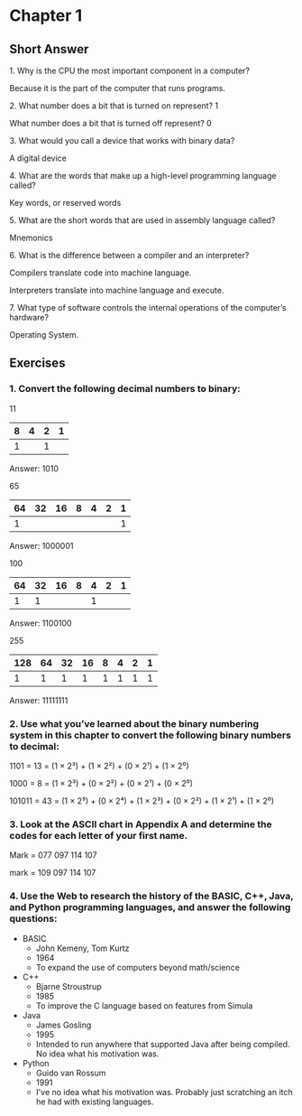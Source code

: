 # Chapter 1

## Short Answer

1\. Why is the CPU the most important component in a computer?

Because it is the part of the computer that runs programs.  


2\. What number does a bit that is turned on represent? 1
  
What number does a bit that is turned off represent? 0  
  


3\. What would you call a device that works with binary data?

A digital device  


4\. What are the words that make up a high-level programming language called?
    
Key words, or reserved words


5\. What are the short words that are used in assembly language called?
  
Mnemonics


6\.  What is the difference between a compiler and an interpreter?

Compilers translate code into machine language.

Interpreters translate into machine language and execute.


7\.  What type of software controls the internal operations of the computer’s hardware?

Operating System.


## Exercises

### 1\. Convert the following decimal numbers to binary:

11

| 8 | 4 | 2 | 1 |
|---|---|---|---|
| 1 |   | 1 |   |

Answer: 1010

65

| 64 | 32 | 16 | 8 | 4 | 2 | 1 |
|----|----|----|---|---|---|---|
|  1 |    |    |   |   |   | 1 |

Answer: 1000001

100

| 64 | 32 | 16 | 8 | 4 | 2 | 1 |
|----|----|----|---|---|---|---|
|  1 | 1  |    |   | 1 |   |   |

Answer: 1100100

255

| 128 | 64 | 32 | 16 | 8 | 4 | 2 | 1 |
|-----|----|----|----|---|---|---|---|
|  1  | 1  |  1 |  1 | 1 | 1 | 1 | 1 |

Answer: 11111111

### 2\. Use what you’ve learned about the binary numbering system in this chapter to convert the following binary numbers to decimal:

1101 = 13 =  (1 × 2³) + (1 × 2²) + (0 × 2¹) + (1 × 2⁰)

1000 = 8 =   (1 × 2³) + (0 × 2²) + (0 × 2¹) + (0 × 2⁰)

101011 = 43 =  (1 × 2⁵) + (0 × 2⁴) + (1 × 2³) + (0 × 2²) + (1 × 2¹) + (1 × 2⁰)

### 3\. Look at the ASCII chart in Appendix A and determine the codes for each letter of your first name.

Mark = 077 097 114 107


mark = 109 097 114 107

### 4\. Use the Web to research the history of the BASIC, C++, Java, and Python programming languages, and answer the following questions:

- BASIC
  - John Kemeny, Tom Kurtz
  - 1964
  - To expand the use of computers beyond math/science
- C++
  - Bjarne Stroustrup
  - 1985
  - To improve the C language based on features from Simula
- Java
  - James Gosling
  - 1995
  - Intended to run anywhere that supported Java after being compiled.  No idea what his motivation was.
- Python
  - Guido van Rossum
  - 1991
  - I've no idea what his motivation was.  Probably just scratching an itch he had with existing languages.

